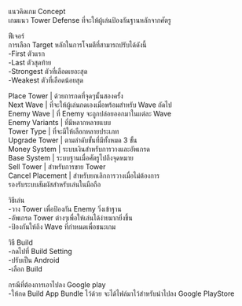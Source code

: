 แนวคิดเกม Concept<br />
เกมแนว Tower Defense ที่จะให้ผู้เล่นป้องกันฐานหลักจากศัตรู<br />

ฟีเจอร์<br />
การเลือก Target หลักในการโจมตีที่สามารถปรับได้ดังนี้<br />
	-First ตัวแรก<br />
	-Last ตัวสุดท้าย<br />
	-Strongest ตัวที่เลือดเยอะสุด<br />
	-Weakest ตัวที่เลือดน้อยสุด<br />

Place Tower | ด้วยการกดที่จุดๆนั้นสองครั้ง<br />
Next Wave | ที่จะให้ผู้เล่นกดเองเมื่อพร้อมสำหรับ Wave ถัดไป<br />
Enemy Wave | ที่ Enemy จะถูกปล่อยออกมาในแต่ละ Wave<br />
Enemy Variants | ที่มีหลากหลายแบบ<br />
Tower Type | ที่จะมีให้เลือกหลายประเภท<br />
Upgrade Tower | ตามลำดับขั้นที่มีทั้งหมด 3 ขั้น<br />
Money System | ระบบเงินสำหรับการวางและอัพเกรด<br />
Base System | ระบบฐานเมื่อศัตรูไปถึงจุดหมาย<br />
Sell Tower | สำหรับการขาย Tower<br />
Cancel Placement | สำหรับยกเลิกการวางเมื่อไม่ต้องการ<br />
รองรับระบบสัมผัสสำหรับเล่นในมือถือ<br />

วิธีเล่น<br />
-วาง Tower เพื่อป้องกัน Enemy วิ่งเข้าฐาน<br />
-อัพเกรด Tower ต่างๆเพื่อให้เล่นได้ง่ายมากยิ่งขึ้น<br />
-ป้องกันให้ถึง Wave ที่กำหนดเพื่อชนะเกม<br />

วิธี Build<br />
-กดไปที่ Build Setting<br />
-ปรับเป็น Android<br />
-เลือก Build<br />

กรณีที่ต้องการเอาไปลง Google play <br />
-ให้กด Build App Bundle ไว้ด้วย จะได้ไฟล์มาไว้สำหรับนำไปลง Google PlayStore<br />
